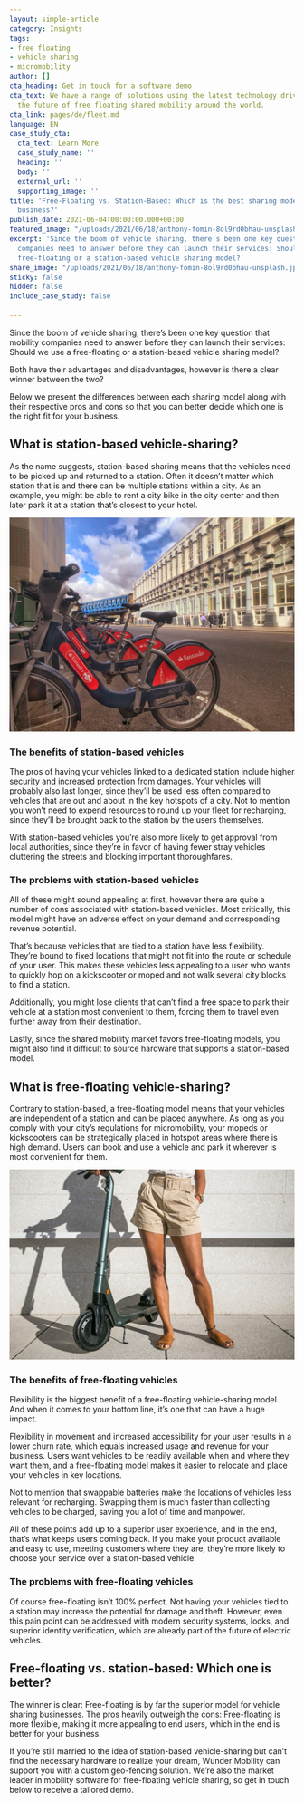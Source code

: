 ```yaml
---
layout: simple-article
category: Insights
tags:
- free floating
- vehicle sharing
- micromobility
author: []
cta_heading: Get in touch for a software demo
cta_text: We have a range of solutions using the latest technology driving forward
  the future of free floating shared mobility around the world.
cta_link: pages/de/fleet.md
language: EN
case_study_cta:
  cta_text: Learn More
  case_study_name: ''
  heading: ''
  body: ''
  external_url: ''
  supporting_image: ''
title: 'Free-Floating vs. Station-Based: Which is the best sharing model for your
  business?'
publish_date: 2021-06-04T00:00:00.000+00:00
featured_image: "/uploads/2021/06/18/anthony-fomin-8ol9rd0bhau-unsplash.jpg"
excerpt: 'Since the boom of vehicle sharing, there’s been one key question that mobility
  companies need to answer before they can launch their services: Should we use a
  free-floating or a station-based vehicle sharing model?'
share_image: "/uploads/2021/06/18/anthony-fomin-8ol9rd0bhau-unsplash.jpg"
sticky: false
hidden: false
include_case_study: false

---
```

Since the boom of vehicle sharing, there’s been one key question that mobility companies need to answer before they can launch their services: Should we use a free-floating or a station-based vehicle sharing model?

Both have their advantages and disadvantages, however is there a clear winner between the two?

Below we present the differences between each sharing model along with their respective pros and cons so that you can better decide which one is the right fit for your business.

## **What is station-based vehicle-sharing?**

As the name suggests, station-based sharing means that the vehicles need to be picked up and returned to a station. Often it doesn’t matter which station that is and there can be multiple stations within a city. As an example, you might be able to rent a city bike in the city center and then later park it at a station that’s closest to your hotel.

![Station-based sharing bicycles in the UK.](/uploads/2021/05/31/john-jackson-lfgl2rcaytg-unsplash.jpg)

### **The benefits of station-based vehicles**

The pros of having your vehicles linked to a dedicated station include higher security and increased protection from damages. Your vehicles will probably also last longer, since they’ll be used less often compared to vehicles that are out and about in the key hotspots of a city. Not to mention you won’t need to expend resources to round up your fleet for recharging, since they’ll be brought back to the station by the users themselves.

With station-based vehicles you’re also more likely to get approval from local authorities, since they’re in favor of having fewer stray vehicles cluttering the streets and blocking important thoroughfares.

### **The problems with station-based vehicles**

All of these might sound appealing at first, however there are quite a number of cons associated with station-based vehicles. Most critically, this model might have an adverse effect on your demand and corresponding revenue potential.

That’s because vehicles that are tied to a station have less flexibility. They’re bound to fixed locations that might not fit into the route or schedule of your user. This makes these vehicles less appealing to a user who wants to quickly hop on a kickscooter or moped and not walk several city blocks to find a station.

Additionally, you might lose clients that can’t find a free space to park their vehicle at a station most convenient to them, forcing them to travel even further away from their destination.

Lastly, since the shared mobility market favors free-floating models, you might also find it difficult to source hardware that supports a station-based model.

## **What is free-floating vehicle-sharing?**

Contrary to station-based, a free-floating model means that your vehicles are independent of a station and can be placed anywhere. As long as you comply with your city’s regulations for micromobility, your mopeds or kickscooters can be strategically placed in hotspot areas where there is high demand. Users can book and use a vehicle and park it wherever is most convenient for them.

![](/uploads/2021/06/18/okai-vehicles-kwy_gq3dn8e-unsplash.jpg)

### **The benefits of free-floating vehicles**

Flexibility is the biggest benefit of a free-floating vehicle-sharing model. And when it comes to your bottom line, it’s one that can have a huge impact.

Flexibility in movement and increased accessibility for your user results in a lower churn rate, which equals increased usage and revenue for your business. Users want vehicles to be readily available when and where they want them, and a free-floating model makes it easier to relocate and place your vehicles in key locations.

Not to mention that swappable batteries make the locations of vehicles less relevant for recharging. Swapping them is much faster than collecting vehicles to be charged, saving you a lot of time and manpower.

All of these points add up to a superior user experience, and in the end, that’s what keeps users coming back. If you make your product available and easy to use, meeting customers where they are, they’re more likely to choose your service over a station-based vehicle.

### **The problems with free-floating vehicles**

Of course free-floating isn’t 100% perfect. Not having your vehicles tied to a station may increase the potential for damage and theft. However, even this pain point can be addressed with modern security systems, locks, and superior identity verification, which are already part of the future of electric vehicles.

## **Free-floating vs. station-based: Which one is better?**

The winner is clear: Free-floating is by far the superior model for vehicle sharing businesses. The pros heavily outweigh the cons: Free-floating is more flexible, making it more appealing to end users, which in the end is better for your business.

If you’re still married to the idea of station-based vehicle-sharing but can’t find the necessary hardware to realize your dream, Wunder Mobility can support you with a custom geo-fencing solution. We’re also the market leader in mobility software for free-floating vehicle sharing, so get in touch below to receive a tailored demo.